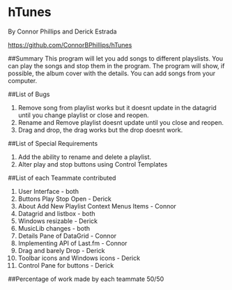 # hTunes
By Connor Phillips and Derick Estrada 
  
https://github.com/ConnorBPhillips/hTunes

##Summary
This program will let you add songs to different playslists. You can play the songs and stop them in the program. The program will show, if possible, the album cover with the details. You can add songs from your computer. 

##List of Bugs
1. Remove song from playlist works but it doesnt update in the datagrid until you change playlist or close and reopen.
2. Rename and Remove playlist doesnt update until you close and reopen.
3. Drag and drop, the drag works but the drop doesnt work.

##List of Special Requirements
1. Add the ability to rename and delete a playlist. 
2. Alter play and stop buttons using Control Templates

##List of each Teammate contributed
1. User Interface - both
2. Buttons Play Stop Open - Derick
3. About Add New Playlist Context Menus Items - Connor
4. Datagrid and listbox - both
5. Windows resizable - Derick
6. MusicLib changes - both
7. Details Pane of DataGrid - Connor
8. Implementing API of Last.fm - Connor
9. Drag and barely Drop - Derick
10. Toolbar icons and Windows icons - Derick
11. Control Pane for buttons - Derick

##Percentage of work made by each teammate
50/50
